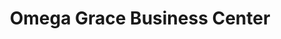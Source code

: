 ---
title: "Omega Grace Business Center"
url: /monrovia/omega-grace-business-center/
shop: Elektronik
---